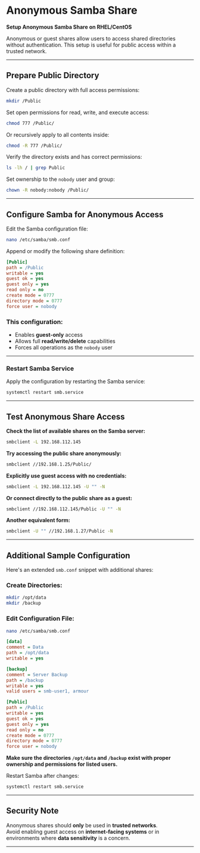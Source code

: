 # Anonymous Samba Share  
**Setup Anonymous Samba Share on RHEL/CentOS**

Anonymous or guest shares allow users to access shared directories without authentication. This setup is useful for public access within a trusted network.

---

## Prepare Public Directory

Create a public directory with full access permissions:
```bash
mkdir /Public
```

Set open permissions for read, write, and execute access:
```bash
chmod 777 /Public/
```

Or recursively apply to all contents inside:
```bash
chmod -R 777 /Public/
```

Verify the directory exists and has correct permissions:
```bash
ls -lh / | grep Public
```

Set ownership to the `nobody` user and group:
```bash
chown -R nobody:nobody /Public/
```

---

## Configure Samba for Anonymous Access

Edit the Samba configuration file:
```bash
nano /etc/samba/smb.conf
```

Append or modify the following share definition:

```ini
[Public]
path = /Public
writable = yes
guest ok = yes
guest only = yes
read only = no
create mode = 0777
directory mode = 0777
force user = nobody
```

### This configuration:
- Enables **guest-only** access
- Allows full **read/write/delete** capabilities
- Forces all operations as the `nobody` user

---

### Restart Samba Service

Apply the configuration by restarting the Samba service:
```bash
systemctl restart smb.service
```

---

## Test Anonymous Share Access

**Check the list of available shares on the Samba server:**
```bash
smbclient -L 192.168.112.145
```

**Try accessing the public share anonymously:**
```bash
smbclient //192.168.1.25/Public/
```

**Explicitly use guest access with no credentials:**
```bash
smbclient -L 192.168.112.145 -U "" -N
```

**Or connect directly to the public share as a guest:**
```bash
smbclient //192.168.112.145/Public -U "" -N
```

**Another equivalent form:**
```bash
smbclient -U "" //192.168.1.27/Public -N
```

---

## Additional Sample Configuration

Here's an extended `smb.conf` snippet with additional shares:

### Create Directories:
```bash
mkdir /opt/data
mkdir /backup
```

### Edit Configuration File:
```bash
nano /etc/samba/smb.conf
```

```ini
[data]
comment = Data
path = /opt/data
writable = yes

[backup]
comment = Server Backup
path = /backup
writable = yes
valid users = smb-user1, armour

[Public]
path = /Public
writable = yes
guest ok = yes
guest only = yes
read only = no
create mode = 0777
directory mode = 0777
force user = nobody
```

**Make sure the directories `/opt/data` and `/backup` exist with proper ownership and permissions for listed users.**

Restart Samba after changes:
```bash
systemctl restart smb.service
```

---

## Security Note

Anonymous shares should **only** be used in **trusted networks**.  
Avoid enabling guest access on **internet-facing systems** or in environments where **data sensitivity** is a concern.

---

